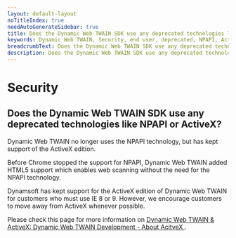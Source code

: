 ```yaml
---
layout: default-layout
noTitleIndex: true
needAutoGenerateSidebar: true
title: Does the Dynamic Web TWAIN SDK use any deprecated technologies like NPAPI or ActiveX?
keywords: Dynamic Web TWAIN, Security, end user, deprecated, NPAPI, ActiveX
breadcrumbText: Does the Dynamic Web TWAIN SDK use any deprecated technologies like NPAPI or ActiveX?
description: Does the Dynamic Web TWAIN SDK use any deprecated technologies like NPAPI or ActiveX?
---
```


# Security

## Does the Dynamic Web TWAIN SDK use any deprecated technologies like NPAPI or ActiveX?

Dynamic Web TWAIN no longer uses the NPAPI technology, but has kept support of the ActiveX edition.

Before Chrome stopped the support for NPAPI, Dynamic Web TWAIN added HTML5 support which enables web scanning without the need for the NPAPI technology.

Dynamsoft has kept support for the ActiveX edition of Dynamic Web TWAIN for customers who must use IE 8 or 9. However, we encourage customers to move away from ActiveX whenever possible.

Please check this page for more information on <a href="https://www.dynamsoft.com/web-twain/docs/indepth/development/activex.html?ver=latest" target="_blank">Dynamic Web TWAIN & ActiveX: Dynamic Web TWAIN Development - About AcitveX </a>.
